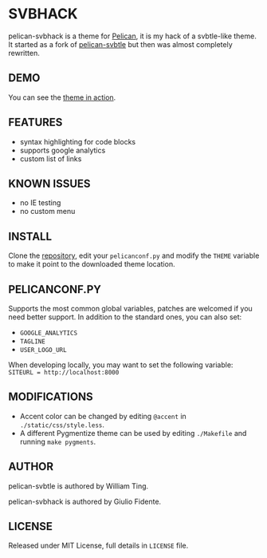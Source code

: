 # SVBHACK

pelican-svbhack is a theme for [Pelican](http://getpelican.com), it is my hack of a svbtle-like theme. It started as a fork of [pelican-svbtle](https://github.com/wting/pelican-svbtle) but then was almost completely rewritten.

## DEMO

You can see the [theme in action](http://www.giuliofidente.com/).

## FEATURES

- syntax highlighting for code blocks
- supports google analytics
- custom list of links

## KNOWN ISSUES

- no IE testing
- no custom menu

## INSTALL

Clone the [repository](https://github.com/giulivo/pelican-svbhack), edit your `pelicanconf.py` and modify the `THEME` variable to make it point to the downloaded theme location.

## PELICANCONF.PY

Supports the most common global variables, patches are welcomed if you need better support. In addition to the standard ones, you can also set:

- `GOOGLE_ANALYTICS`
- `TAGLINE`
- `USER_LOGO_URL`

When developing locally, you may want to set the following variable: `SITEURL = http://localhost:8000`

## MODIFICATIONS

- Accent color can be changed by editing `@accent` in `./static/css/style.less`.
- A different Pygmentize theme can be used by editing `./Makefile` and running `make pygments`.

## AUTHOR

pelican-svbtle is authored by William Ting.

pelican-svbhack is authored by Giulio Fidente.

## LICENSE

Released under MIT License, full details in `LICENSE` file.